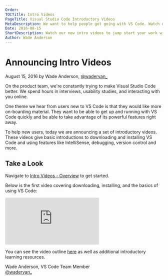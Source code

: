 ```yaml
---
Order:
TOCTitle: Intro Videos
PageTitle: Visual Studio Code Introductory Videos
MetaDescription: We want to help people get going with VS Code. Watch our new introductory videos to jump start your work with VS Code.
Date: 2016-08-15
ShortDescription: Watch our new intro videos to jump start your work with VS Code.
Author: Wade Anderson
---
```


# Announcing Intro Videos

August 15, 2016 by Wade Anderson, [@waderyan_](https://twitter.com/waderyan_)

On the product team, we're constantly trying to make Visual Studio Code better. We spend hours in interviews, usability studies, and interacting with you online.

One theme we hear from users new to VS Code is that they would like more on-boarding material. They want to be able to get up and running with VS Code quickly and be able to take advantage of its powerful features right away.

To help new users, today we are announcing a set of introductory videos. These videos give basic introductions to downloading and installing VS Code and using features like IntelliSense, debugging, version control and more.

## Take a Look

Navigate to [Intro Videos - Overview](/docs/getstarted/introvideos.md) to get started.

Below is the first video covering downloading, installing, and the basics of using VS Code:

<iframe src="https://www.youtube-nocookie.com/embed/LUl_WXt8ohA?rel=0&amp;disablekb=0&amp;modestbranding=1&amp;showinfo=0" frameborder="0" allowfullscreen></iframe>

You can see the video outline [here](/docs/introvideos/basics.md) as well as additional introductory learning resources.

Wade Anderson, VS Code Team Member <br>
[@waderyan_](https://twitter.com/waderyan_)
